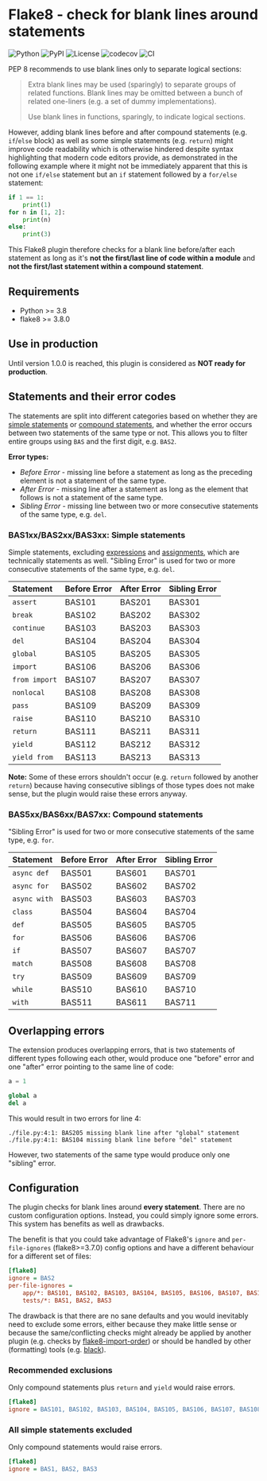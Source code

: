 # Flake8 - check for blank lines around statements

![Python](https://img.shields.io/badge/Python-3.8+-blue?logo=python&logoColor=white)
![PyPI](https://img.shields.io/pypi/v/flake8-bas.svg?label=PyPI&logo=PyPI&logoColor=white)
![License](https://img.shields.io/badge/License-MIT-blue?logo=opensourceinitiative&logoColor=white)
![codecov](https://codecov.io/gh/ts-mk/flake8-bas/branch/master/graph/badge.svg?token=PI2I083V09)
![CI](https://github.com/ts-mk/flake8-bas/actions/workflows/tests.yml/badge.svg)

PEP 8 recommends to use blank lines only to separate logical sections:

> Extra blank lines may be used (sparingly) to separate groups of related functions. Blank lines may be omitted between
> a bunch of related one-liners (e.g. a set of dummy implementations).
>
> Use blank lines in functions, sparingly, to indicate logical sections.

However, adding blank lines before and after compound statements (e.g. `if`/`else` block) as well as some simple
statements (e.g. `return`) might improve code readability which is otherwise hindered despite syntax highlighting that
modern code editors provide, as demonstrated in the following example where it might not be immediately apparent that
this is not one `if/else` statement but an `if` statement followed by a `for/else` statement:

```python
if 1 == 1:
    print(1)
for n in [1, 2]:
    print(n)
else:
    print(3)
```

This Flake8 plugin therefore checks for a blank line before/after each statement as long as it's **not the first/last
line of code within a module** and **not the first/last statement within a compound statement**.


## Requirements

* Python >= 3.8
* flake8 >= 3.8.0


## Use in production

Until version 1.0.0 is reached, this plugin is considered as **NOT ready for production**.


## Statements and their error codes

The statements are split into different categories based on whether they are
[simple statements](https://docs.python.org/3.11/reference/simple_stmts.html) or
[compound statements](https://docs.python.org/3.11/reference/compound_stmts.html), and whether the error occurs between
two statements of the same type or not. This allows you to filter entire groups using `BAS` and the first digit,
e.g. `BAS2`.

**Error types:**

* *Before Error* - missing line before a statement as long as the preceding element is not a statement of the same type.
* *After Error* - missing line after a statement as long as the element that follows is not a statement of the same
type.
* *Sibling Error* - missing line between two or more consecutive statements of the same type, e.g. `del`.

### BAS1xx/BAS2xx/BAS3xx: Simple statements

Simple statements, excluding
[expressions](https://docs.python.org/3.11/reference/simple_stmts.html#expression-statements) and
[assignments](https://docs.python.org/3.11/reference/simple_stmts.html#assignment-statements), which are technically
statements as well. "Sibling Error" is used for two or more consecutive statements of the same type, e.g. `del`.

| Statement         | Before Error | After Error | Sibling Error |
|:------------------|:-------------|:------------|:--------------|
| `assert`          | BAS101       | BAS201      | BAS301        |
| `break`           | BAS102       | BAS202      | BAS302        |
| `continue`        | BAS103       | BAS203      | BAS303        |
| `del`             | BAS104       | BAS204      | BAS304        |
| `global`          | BAS105       | BAS205      | BAS305        |
| `import`          | BAS106       | BAS206      | BAS306        |
| `from import`     | BAS107       | BAS207      | BAS307        |
| `nonlocal`        | BAS108       | BAS208      | BAS308        |
| `pass`            | BAS109       | BAS209      | BAS309        |
| `raise`           | BAS110       | BAS210      | BAS310        |
| `return`          | BAS111       | BAS211      | BAS311        |
| `yield`           | BAS112       | BAS212      | BAS312        |
| `yield from`      | BAS113       | BAS213      | BAS313        |

**Note:** Some of these errors shouldn't occur (e.g. `return` followed by another `return`) because having consecutive
siblings of those types does not make sense, but the plugin would raise these errors anyway.

### BAS5xx/BAS6xx/BAS7xx: Compound statements

"Sibling Error" is used for two or more consecutive statements of the same type, e.g. `for`.

| Statement    | Before Error | After Error | Sibling Error |
|:-------------|:-------------|:------------|:--------------|
| `async def`  | BAS501       | BAS601      | BAS701        |
| `async for`  | BAS502       | BAS602      | BAS702        |
| `async with` | BAS503       | BAS603      | BAS703        |
| `class`      | BAS504       | BAS604      | BAS704        |
| `def`        | BAS505       | BAS605      | BAS705        |
| `for`        | BAS506       | BAS606      | BAS706        |
| `if`         | BAS507       | BAS607      | BAS707        |
| `match`      | BAS508       | BAS608      | BAS708        |
| `try`        | BAS509       | BAS609      | BAS709        |
| `while`      | BAS510       | BAS610      | BAS710        |
| `with`       | BAS511       | BAS611      | BAS711        |


## Overlapping errors

The extension produces overlapping errors, that is two statements of different types following each other, would produce
one "before" error and one "after" error pointing to the same line of code:

```python
a = 1

global a
del a
```

This would result in two errors for line 4:

```text
./file.py:4:1: BAS205 missing blank line after "global" statement
./file.py:4:1: BAS104 missing blank line before "del" statement
```

However, two statements of the same type would produce only one "sibling" error.

## Configuration

The plugin checks for blank lines around **every statement**. There are no custom configuration options. Instead, you
could simply ignore some errors. This system has benefits as well as drawbacks.

The benefit is that you could take advantage of Flake8's `ignore` and `per-file-ignores` (flake8>=3.7.0) config options
and have a different behaviour for a different set of files:

```ini
[flake8]
ignore = BAS2
per-file-ignores =
    app/*: BAS101, BAS102, BAS103, BAS104, BAS105, BAS106, BAS107, BAS108, BAS109, BAS110, BAS201, BAS202, BAS203, BAS204, BAS205, BAS206, BAS207, BAS208, BAS209, BA2110, BAS3
    tests/*: BAS1, BAS2, BAS3
```

The drawback is that there are no sane defaults and you would inevitably need to exclude some errors, either because
they make little sense or because the same/conflicting checks might already be applied by another plugin (e.g. checks by
[flake8-import-order](https://github.com/PyCQA/flake8-import-order)) or should be handled by other (formatting) tools
(e.g. [black](https://github.com/psf/black)).

### Recommended exclusions

Only compound statements plus `return` and `yield` would raise errors.

```ini
[flake8]
ignore = BAS101, BAS102, BAS103, BAS104, BAS105, BAS106, BAS107, BAS108, BAS109, BAS110, BAS201, BAS202, BAS203, BAS204, BAS205, BAS206, BAS207, BAS208, BAS209, BA2110, BAS3
```

### All simple statements excluded

Only compound statements would raise errors.

```ini
[flake8]
ignore = BAS1, BAS2, BAS3
```

